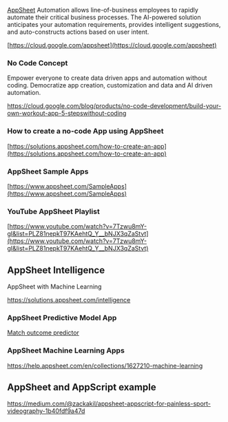 






[AppSheet](https://www.appsheet.com/)  Automation allows line-of-business employees to rapidly automate their critical business processes. The AI-powered solution anticipates your automation requirements, provides intelligent suggestions, and auto-constructs actions based on user intent.

[https://cloud.google.com/appsheet](https://cloud.google.com/appsheet)

### No Code Concept

Empower everyone to create data driven apps and automation without coding.  Democratize app creation, customization and data and AI driven automation.

https://cloud.google.com/blog/products/no-code-development/build-your-own-workout-app-5-stepswithout-coding

### How to create a no-code App using AppSheet

[https://solutions.appsheet.com/how-to-create-an-app](https://solutions.appsheet.com/how-to-create-an-app)


### AppSheet Sample Apps

[https://www.appsheet.com/SampleApps](https://www.appsheet.com/SampleApps)


### YouTube AppSheet Playlist

[https://www.youtube.com/watch?v=7Tzwu8mY-gI&list=PLZ81nepkT97KAehtQ_Y__bNJX3qZaStvt](https://www.youtube.com/watch?v=7Tzwu8mY-gI&list=PLZ81nepkT97KAehtQ_Y__bNJX3qZaStvt)

## AppSheet Intelligence

AppSheet with Machine Learning

https://solutions.appsheet.com/intelligence

### AppSheet Predictive Model App

[Match outcome predictor](https://www.appsheet.com/samples/Match-outcome-predictor?appGuidString=ffa9055c-cbb7-49c5-ae35-1f0521e613ad)

### AppSheet Machine Learning Apps

https://help.appsheet.com/en/collections/1627210-machine-learning

## AppSheet and AppScript example

https://medium.com/@zackakil/appsheet-appscript-for-painless-sport-videography-1b40fdf9a47d